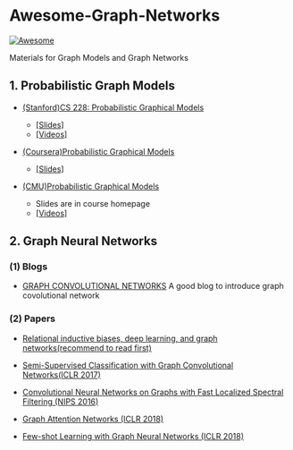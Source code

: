 # Awesome-Graph-Networks
[![Awesome](https://cdn.rawgit.com/sindresorhus/awesome/d7305f38d29fed78fa85652e3a63e154dd8e8829/media/badge.svg)](https://github.com/sindresorhus/awesome)

Materials for Graph Models and Graph Networks
## 1. Probabilistic Graph Models
- [(Stanford)CS 228: Probabilistic Graphical Models](https://cs.stanford.edu/~ermon/cs228/index.html)
    - [[Slides]](https://ermongroup.github.io/cs228-notes/)
    - [[Videos]](https://www.youtube.com/playlist?list=PLBAGcD3siRDjiQ5VZQ8t0C7jkHQ8fhuq8)
- [(Coursera)Probabilistic Graphical Models](https://www.coursera.org/learn/probabilistic-graphical-models/)
    - [[Slides]](./Course/coursera_probabilistic_graphical_models/slides)

- [(CMU)Probabilistic Graphical Models](http://www.cs.cmu.edu/~epxing/Class/10708/lecture.html)
    - Slides are in course homepage
    - [[Videos]](https://www.youtube.com/playlist?list=PLI3nIOD-p5aoXrOzTd1P6CcLavu9rNtC-)
## 2. Graph Neural Networks
### (1) Blogs
- [GRAPH CONVOLUTIONAL NETWORKS](http://tkipf.github.io/graph-convolutional-networks/)
A good blog to introduce graph covolutional network

### (2) Papers
- [Relational inductive biases, deep learning, and graph networks(recommend to read first)](https://arxiv.org/pdf/1806.01261.pdf) 
- [Semi-Supervised Classification with Graph Convolutional Networks(ICLR 2017)](http://arxiv.org/abs/1609.02907)
- [Convolutional Neural Networks on Graphs with Fast Localized Spectral Filtering (NIPS 2016)](https://arxiv.org/abs/1606.09375)

- [Graph Attention Networks (ICLR 2018)](https://arxiv.org/pdf/1710.10903.pdf)
- [Few-shot Learning with Graph Neural Networks (ICLR 2018)](https://arxiv.org/pdf/1711.04043.pdf)
